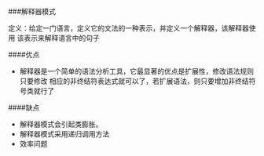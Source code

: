 ###解释器模式

定义：给定一门语言，定义它的文法的一种表示，并定义一个解释器，该解释器使用
该表示来解释语言中的句子



####优点
- 解释器是一个简单的语法分析工具，它最显著的优点是扩展性，修改语法规则只要修改
  相应的非终结符表达式就可以了，若扩展语法，则只要增加非终结符号类就行了
  
####缺点
- 解释器模式会引起类膨胀。
- 解释器模式采用递归调用方法
- 效率问题

